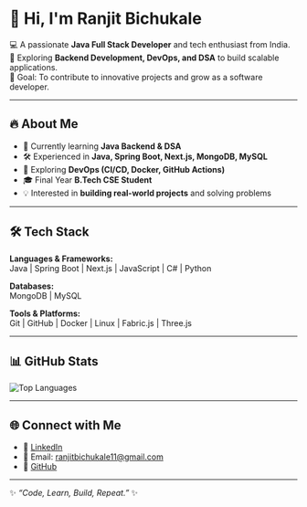 # 👋 Hi, I'm Ranjit Bichukale  

💻 A passionate **Java Full Stack Developer** and tech enthusiast from India.  
🚀 Exploring **Backend Development, DevOps, and DSA** to build scalable applications.  
🎯 Goal: To contribute to innovative projects and grow as a software developer.  

---

## 🔥 About Me  
- 🌱 Currently learning **Java Backend & DSA**  
- 🛠️ Experienced in **Java, Spring Boot, Next.js, MongoDB, MySQL**  
- 📘 Exploring **DevOps (CI/CD, Docker, GitHub Actions)**  
- 🎓 Final Year **B.Tech CSE Student**  
- 💡 Interested in **building real-world projects** and solving problems  

---

## 🛠️ Tech Stack  

**Languages & Frameworks:**  
Java | Spring Boot | Next.js | JavaScript | C# | Python  

**Databases:**  
MongoDB | MySQL  

**Tools & Platforms:**  
Git | GitHub | Docker | Linux | Fabric.js | Three.js  

---

## 📊 GitHub Stats  


![Top Languages](https://github-readme-stats.vercel.app/api/top-langs/?username=ranjitbic&layout=compact&theme=tokyonight)  

---

## 🌐 Connect with Me  
- 💼 [LinkedIn](https://www.linkedin.com/in/ranjitbichukale/)  
- 📧 Email: ranjitbichukale11@gmail.com  
- 🐙 [GitHub](https://github.com/ranjitbic)  

---
✨ *“Code, Learn, Build, Repeat.”* ✨
